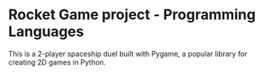 # Rocket Game project - Programming Languages
This is a 2-player spaceship duel built with Pygame, a popular library for creating 2D games in Python​.
